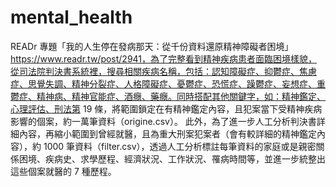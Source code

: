 # mental_health
READr 專題「我的人生停在發病那天：從千份資料還原精神障礙者困境」https://www.readr.tw/post/2941，為了完整看到精神疾病患者面臨困境樣貌，從司法院判決書系統裡，搜尋相關疾病名稱，包括：認知障礙症、抑鬱症、焦慮症、思覺失調、精神分裂症、人格障礙症、憂鬱症、恐慌症、躁鬱症、妄想症、重鬱症、精神病、精神官能症、酒癮、藥癮。同時搭配其他關鍵字，如：精神鑑定、心理評估、刑法第 19 條，將範圍鎖定在有精神鑑定內容，且犯案當下受精神疾病影響的個案，約一萬筆資料（origine.csv）。
此外，為了進一步人工分析判決書詳細內容，再縮小範圍到曾經就醫，且為重大刑案犯案者（會有較詳細的精神鑑定內容），約 1000 筆資料（filter.csv），透過人工分析標註每筆資料的家庭或是親密關係困境、疾病史、求學歷程、經濟狀況、工作狀況、罹病時間等，並進一步統整出這些個案就醫的 7 種歷程。
